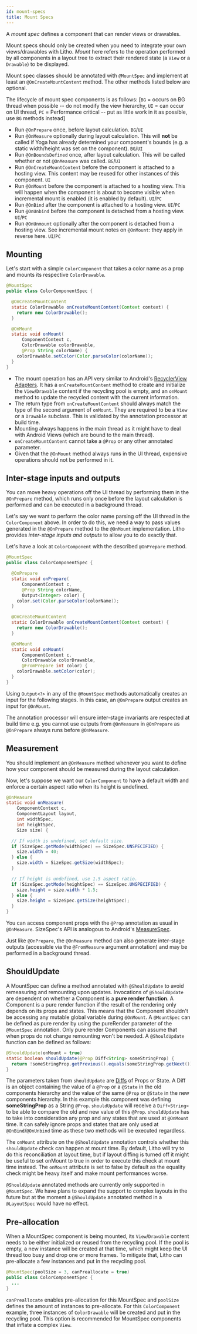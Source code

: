 ```yaml
---
id: mount-specs
title: Mount Specs
---
```


A *mount spec* defines a component that can render views or drawables.

Mount specs should only be created when you need to integrate your own views/drawables with Litho. *Mount* here refers to the operation performed by all components in a layout tree to extract their rendered state (a `View` or a `Drawable`) to be displayed.

Mount spec classes should be annotated with `@MountSpec` and implement at least an `@OnCreateMountContent` method. The other methods listed below are optional.

The lifecycle of mount spec components is as follows:
[`BG` = occurs on BG thread when possible -- do not modify the view hierarchy, `UI` = can occur on UI thread, `PC` = Performance critical -- put as little work in it as possible, use `BG` methods instead]

- Run `@OnPrepare` once, before layout calculation. `BG`/`UI`
- Run `@OnMeasure` optionally during layout calculation. This will **not** be called if Yoga has already determined your component's bounds (e.g. a static width/height was set on the component). `BG`/`UI`
- Run `@OnBoundsDefined` once, after layout calculation. This will be called whether or not `@OnMeasure` was called. `BG`/`UI`
- Run `@OnCreateMountContent` before the component is attached to a hosting view. This content may be reused for other instances of this component. `UI`
- Run `@OnMount` before the component is attached to a hosting view. This will happen when the component is about to become visible when incremental mount is enabled (it is enabled by default). `UI`/`PC`
- Run `@OnBind` after the component is attached to a hosting view. `UI`/`PC`
- Run `@OnUnbind` before the component is detached from a hosting view. `UI`/`PC`
- Run `@OnUnmount` optionally after the component is detached from a hosting view. See incremental mount notes on `@OnMount`: they apply in reverse here. `UI`/`PC`

## Mounting

Let's start with a simple `ColorComponent` that takes a color name as a prop and mounts its respective `ColorDrawable`.

```java
@MountSpec
public class ColorComponentSpec {

  @OnCreateMountContent
  static ColorDrawable onCreateMountContent(Context context) {
    return new ColorDrawable();
  }

  @OnMount
  static void onMount(
      ComponentContext c,
      ColorDrawable colorDrawable,
      @Prop String colorName) {
    colorDrawable.setColor(Color.parseColor(colorName));
  }
}
```

- The mount operation has an API very similar to Android's [RecyclerView Adapters](https://developer.android.com/reference/android/support/v7/widget/RecyclerView.Adapter.html). It has a `onCreateMountContent` method to create and initialize the `View`/`Drawable` content if the recycling pool is empty, and an `onMount` method to update the recycled content with the current information.
- The return type from `onCreateMountContent` should always match the type of the second argument of `onMount`. They are required to be a `View` or a `Drawable` subclass. This is validated by the annotation processor at build time.
- Mounting always happens in the main thread as it might have to deal with Android Views (which are bound to the main thread).
- `onCreateMountContent` cannot take a `@Prop` or any other annotated parameter.
- Given that the `@OnMount` method always runs in the UI thread, expensive operations should not be performed in it.

## Inter-stage inputs and outputs

You can move heavy operations off the UI thread by performing them in the `@OnPrepare` method, which runs only once before the layout calculation is performed and can be executed in a background thread.

Let's say we want to perform the color name parsing off the UI thread in the `ColorComponent` above. In order to do this, we need a way to pass values generated in the `@OnPrepare` method to the `@OnMount` implementation. Litho provides *inter-stage inputs and outputs* to allow you to do exactly that.

Let's have a look at `ColorComponent` with the described `@OnPrepare` method.

```java
@MountSpec
public class ColorComponentSpec {

  @OnPrepare
  static void onPrepare(
      ComponentContext c,
      @Prop String colorName,
      Output<Integer> color) {
    color.set(Color.parseColor(colorName));
  }

  @OnCreateMountContent
  static ColorDrawable onCreateMountContent(Context context) {
    return new ColorDrawable();
  }

  @OnMount
  static void onMount(
      ComponentContext c,
      ColorDrawable colorDrawable,
      @FromPrepare int color) {
    colorDrawable.setColor(color);
  }
}
```

Using `Output<?>` in any of the `@MountSpec` methods automatically creates an input for the following stages. In this case, an `@OnPrepare` output creates an input for `@OnMount`.

The annotation processor will ensure inter-stage invariants are respected at build time e.g. you cannot use outputs from `@OnMeasure` in `@OnPrepare` as `@OnPrepare` always runs before `@OnMeasure`.

## Measurement

You should implement an `@OnMeasure` method whenever you want to define how your component should be measured during the layout calculation.

Now, let's suppose we want our `ColorComponent` to have a default width and enforce a certain aspect ratio when its height is undefined.

```java
@OnMeasure
static void onMeasure(
    ComponentContext c,
    ComponentLayout layout,
    int widthSpec,
    int heightSpec,
    Size size) {

  // If width is undefined, set default size.
  if (SizeSpec.getMode(widthSpec) == SizeSpec.UNSPECIFIED) {
    size.width = 40;
  } else {
    size.width = SizeSpec.getSize(widthSpec);
  }

  // If height is undefined, use 1.5 aspect ratio.
  if (SizeSpec.getMode(heightSpec) == SizeSpec.UNSPECIFIED) {
    size.height = size.width * 1.5;
  } else {
    size.height = SizeSpec.getSize(heightSpec);
  }
}
```

You can access component props with the `@Prop` annotation as usual in `@OnMeasure`. SizeSpec's API is analogous to Android's [MeasureSpec](http://developer.android.com/reference/android/view/View.MeasureSpec.html).

Just like `@OnPrepare`, the `@OnMeasure` method can also generate inter-stage outputs (accessible via the `@FromMeasure` argument annotation) and may be performed in a background thread.

## ShouldUpdate

A MountSpec can define a method annotated with `@ShouldUpdate` to avoid remeasuring and remounting upon updates.
Invocations of `@ShouldUpdate` are dependent on whether a Component is a **pure render function**. A Component is a pure render function if the result of the rendering only depends on its props and states. This means that the Component shouldn't be accessing any mutable global variable during `@OnMount`.
A `@MountSpec` can be defined as pure render by using the pureRender parameter of the `@MountSpec` annotation.
Only pure render Components can assume that when props do not change remounting won't be needed. A `@ShouldUpdate` function can be defined as follows:

``` java
@ShouldUpdate(onMount = true)
static boolean shouldUpdate(@Prop Diff<String> someStringProp) {
  return !someStringProp.getPrevious().equals(someStringProp.getNext());
}
```
The parameters taken from `shouldUpdate` are [Diffs](javadoc/com/facebook/litho/Diff.html) of Props or State. A Diff is an object containing the value of a `@Prop` or a `@State` in the old components hierarchy and the value of the same `@Prop` or `@State` in the new components hierarchy.
In this example this component was defining **someStringProp** as a String `@Prop`. `shouldUpdate` will receive a `Diff<String>` to be able to compare the old and new value of this `@Prop`.
`shouldUpdate` has to take into consideration any prop and any states that are used at `@OnMount` time. It can safely ignore props and states that are only used at `@OnBind`/`@OnUnbind` time as these two methods will be executed regardless.

The `onMount` attribute on the `@ShouldUpdate` annotation controls whether this `shouldUpdate` check can happen at mount time. By default, Litho will try to do this reconciliation at layout time, but if layout diffing is turned off it might be useful to set onMount to true in order to execute this check at mount time instead. The `onMount` attribute is set to false by default as the equality check might be heavy itself and make mount performances worse.

`@ShouldUpdate` annotated methods are currently only supported in `@MountSpec`. We have plans to expand the support to complex layouts in the future but at the moment a `@ShouldUpdate` annotated method in a `@LayoutSpec` would have no effect.

## Pre-allocation

When a MountSpec component is being mounted, its `View`/`Drawable` content needs to be either initialized or reused from the recycling pool. If the pool is empty, a new instance will be created at that time, which might keep the UI thread too busy and drop one or more frames. To mitigate that, Litho can pre-allocate a few instances and put in the recycling pool.

``` java
@MountSpec(poolSize = 3, canPreallocate = true)
public class ColorComponentSpec {
  ...
}
```

`canPreallocate` enables pre-allocation for this MountSpec and `poolSize` defines the amount of instances to pre-allocate. For this `ColorComponent` example, three instances of `ColorDrawable` will be created and put in the recycling pool. This option is recommended for MountSpec components that inflate a complex `View`.

